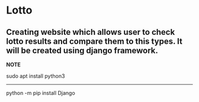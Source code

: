 # Lotto
Creating website which allows user to check lotto results and compare them to this types. It will be created using django framework.
---
**NOTE**

sudo apt install python3

---


python -m pip install Django

